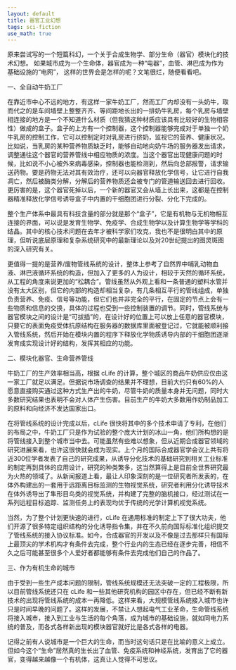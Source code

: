 ```yaml
---
layout: default
title: 器官工业幻想
tags: sci-fiction
use_math: true
---
```


原来尝试写的一个短篇科幻，一个关于合成生物学、部分生命（器官）模块化的技术幻想。
如果城市成为一个生命体，器官成为一种“电器”，血管、淋巴成为作为基础设施的“电网”，
这样的世界会是怎样的呢？文笔很烂，随便看看吧。

一、全自动牛奶工厂

在靠近市中心不远的地方，有这样一家牛奶工厂，然而工厂内却没有一头奶牛，取而代之的是车间墙壁上整整齐齐、等间距地长出的一排奶牛乳房，每个乳房与墙壁相连接的地方是一个不知道什么材质（但我猜这种材质应该具有比较好的生物相容性）做成的盒子。盒子的上方有一个控制器，这个控制器能够完成对于单独一个奶牛乳房的控制工作，它可以控制定时对乳房进行挤奶，监视它的营养、健康状况。比如说，当乳房的某种营养物质缺乏时，能够自动地向奶牛场的服务器发出请求，调整通往这个器官的营养管线中相应物质的浓度。当这个器官出现健康问题的时候，比如说不小心被外来病毒感染，控制器也能检测到，然后向总部报警，请求输送药物。要是药物无法对其有效治疗，还可以向器官释放化学信号，让它进行自我凋亡，然后被酶类分解，分解后的营养物质还会被专门的管道输送回去进行回收。更厉害的是，这个器官死掉以后，一个新的器官又会从墙上长出来，这都是在控制器精准释放化学信号诱导盒子中内置的干细胞团进行分裂、分化下完成的。

整个生产体系中最具有科技含量的部分就是那个“盒子”，它是有机物与无机物相互连接的界面，可以说是发育生物学、免疫学、合成生物学以及计算生物学等学科的结晶。其中的核心技术问题在去年才被科学家们攻克，我也不是很明白其中的原理，但听说底层原理和复杂系统研究中的最新理论以及对20世纪提出的图灵斑图的深入研究有关。

更值得一提的是营养/废物管线系统的设计，整体上参考了自然界中哺乳动物血液、淋巴液循环系统的构造，但加入了更多的人为设计，相较于天然的循环系统，从工程的角度来说更加的“松耦合”。管线虽然从外观上看和一条普通的塑料水管并没有太大区别，但它的内部的构造却相当复杂，有几条相互平行的管线组成，单独负责营养、免疫、信号等功能，但它们也并非完全的平行，在固定的节点上会有一些物质和信息的交换，具体的过程也受到一些控制装置的调节。同时，管线系统与器官模块之间的设计是“可拔插”的，在设计好的位置上可以放上任意的器官模块，只要它的表面免疫受体抗原结构在服务器的数据库里面被登记过，它就能被顺利接入管线系统，然后开始在模块内置的程序下释放化学物质诱导内部的干细胞团逐渐发育成实现设计好的结构，发挥其相应的功能。

二、模块化器官、生命营养管线

牛奶工厂的生产效率相当高，根据 cLife 的计算，整个城区的商品牛奶供应仅由这一家工厂就足以满足。但据说市场调查的结果并不理想，目前大约只有60%的人愿意直接购买通过这种方式生产出的牛奶，尽管牛奶的质量本身并无问题，同时大多数研究结果也表明不会对人体产生伤害。目前生产的牛奶大多数用作奶制品加工的原料和向经济不发达国家出口。

在将管线系统的设计完成以后，cLife 很快将其中的多个技术申请了专利，在他们的布局之中，牛奶工厂只是作为试验的整个庞大计划的冰山一角，他们所构想的是将管线接入到整个城市当中去。可能虽然有些难以想象，但从近期合成器官领域的研究进展来看，也许这很快就会成为现实。上个月的国际合成器官学会议上共有将近300位学者发表了自己的研究成果，从诱导分化技术的基础研究到相关工业标准的制定再到具体的应用设计，研究的种类繁多，这当然算得上是目前全世界研究最为火热的领域了。从新闻报道上看，最让人印象深刻的是一位研究者所发表的，在体外构建出的一套用于远距离目标监测的生物视觉系统，研究者利用分化诱导技术在体外诱导出了隼形目鸟类的视觉系统，并构建了完整的脑机接口，经过测试在一系列远程目标追踪、监测任务上的表现均优于传统的光学计算机视觉系统。

当然，为了整个计划更快速的进行，cLife 在通用标准的制定上下了很大功夫，他们开源了很多特定组织结构的分化诱导指令集，并在不久前向国际标准化组织提交了管线系统的接入协议标准。如今，合成器官的开发以及不像是过去那样只有国际上最顶尖的学术机构才有条件去完成，整个行业内的生态已经在逐步完善，相信不久之后可能甚至很多个人爱好者都能够有条件去完成他们自己的作品了。

三、作为有机生命的城市

由于受到一些生产成本问题的限制，管线系统规模还无法突破一定的工程极限，所以目前管线系统还只在 cLife 和一些其他研究机构的园区中存在，但已经不断有新技术的出现将管线系统的成本一再降低。这样来看，大规模管线系统接入城市也许只是时间早晚的问题了。这样的发展，不禁让人想起电气工业革命，生命管线系统将接入城市，接入到工业与生活的每个角落，成为城市的基础设施，就如同电力系统的普及，而各式各样新出现的模块器官就好比是各式各样的电器。

记得之前有人说城市是一个巨大的生命，而当时这句话只是在比喻的意义上成立。但如今这个“生命”居然真的生长出了血管、免疫系统和神经系统，发育出了它的器官，变得越来越像一个有机体，这真让人觉得不可思议。
